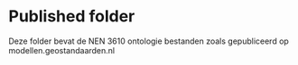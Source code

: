 # Published folder
Deze folder bevat de NEN 3610 ontologie bestanden zoals gepubliceerd op modellen.geostandaarden.nl
